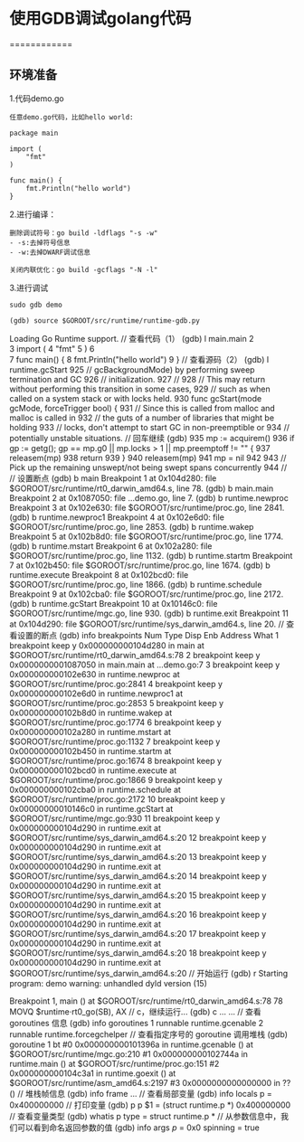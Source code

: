 # 使用GDB调试golang代码
============

环境准备
---------------

1.代码demo.go

    任意demo.go代码，比如hello world:

    package main

	import (
        "fmt"
	)

	func main() {
        fmt.Println("hello world")
	}

2.进行编译：

    删除调试符号：go build -ldflags "-s -w"
    - -s:去掉符号信息
    - -w:去掉DWARF调试信息

    关闭内联优化：go build -gcflags "-N -l"

3.进行调试

	sudo gdb demo

	(gdb) source $GOROOT/src/runtime/runtime-gdb.py
Loading Go Runtime support.
// 查看代码（1）
(gdb) l main.main
2	
3	import (
4		"fmt"
5	)
6	
7	func main() {
8		fmt.Println("hello world")
9	}
// 查看源码（2）
(gdb) l runtime.gcStart
925	// gcBackgroundMode) by performing sweep termination and GC
926	// initialization.
927	//
928	// This may return without performing this transition in some cases,
929	// such as when called on a system stack or with locks held.
930	func gcStart(mode gcMode, forceTrigger bool) {
931		// Since this is called from malloc and malloc is called in
932		// the guts of a number of libraries that might be holding
933		// locks, don't attempt to start GC in non-preemptible or
934		// potentially unstable situations.
// 回车继续
(gdb) 
935		mp := acquirem()
936		if gp := getg(); gp == mp.g0 || mp.locks > 1 || mp.preemptoff != "" {
937			releasem(mp)
938			return
939		}
940		releasem(mp)
941		mp = nil
942	
943		// Pick up the remaining unswept/not being swept spans concurrently
944		//
// 设置断点
(gdb) b main
Breakpoint 1 at 0x104d280: file $GOROOT/src/runtime/rt0_darwin_amd64.s, line 78.
(gdb) b main.main
Breakpoint 2 at 0x1087050: file ...demo.go, line 7.
(gdb) b runtime.newproc
Breakpoint 3 at 0x102e630: file $GOROOT/src/runtime/proc.go, line 2841.
(gdb) b runtime.newproc1
Breakpoint 4 at 0x102e6d0: file $GOROOT/src/runtime/proc.go, line 2853.
(gdb) b runtime.wakep
Breakpoint 5 at 0x102b8d0: file $GOROOT/src/runtime/proc.go, line 1774.
(gdb) b runtime.mstart
Breakpoint 6 at 0x102a280: file $GOROOT/src/runtime/proc.go, line 1132.
(gdb) b runtime.startm
Breakpoint 7 at 0x102b450: file $GOROOT/src/runtime/proc.go, line 1674.
(gdb) b runtime.execute
Breakpoint 8 at 0x102bcd0: file $GOROOT/src/runtime/proc.go, line 1866.
(gdb) b runtime.schedule
Breakpoint 9 at 0x102cba0: file $GOROOT/src/runtime/proc.go, line 2172.
(gdb) b runtime.gcStart
Breakpoint 10 at 0x10146c0: file $GOROOT/src/runtime/mgc.go, line 930.
(gdb) b runtime.exit
Breakpoint 11 at 0x104d290: file $GOROOT/src/runtime/sys_darwin_amd64.s, line 20.
// 查看设置的断点
(gdb) info breakpoints
Num     Type           Disp Enb Address            What
1       breakpoint     keep y   0x000000000104d280 in main at $GOROOT/src/runtime/rt0_darwin_amd64.s:78
2       breakpoint     keep y   0x0000000001087050 in main.main at ...demo.go:7
3       breakpoint     keep y   0x000000000102e630 in runtime.newproc at $GOROOT/src/runtime/proc.go:2841
4       breakpoint     keep y   0x000000000102e6d0 in runtime.newproc1 at $GOROOT/src/runtime/proc.go:2853
5       breakpoint     keep y   0x000000000102b8d0 in runtime.wakep at $GOROOT/src/runtime/proc.go:1774
6       breakpoint     keep y   0x000000000102a280 in runtime.mstart at $GOROOT/src/runtime/proc.go:1132
7       breakpoint     keep y   0x000000000102b450 in runtime.startm at $GOROOT/src/runtime/proc.go:1674
8       breakpoint     keep y   0x000000000102bcd0 in runtime.execute at $GOROOT/src/runtime/proc.go:1866
9       breakpoint     keep y   0x000000000102cba0 in runtime.schedule at $GOROOT/src/runtime/proc.go:2172
10      breakpoint     keep y   0x00000000010146c0 in runtime.gcStart at $GOROOT/src/runtime/mgc.go:930
11      breakpoint     keep y   0x000000000104d290 in runtime.exit at $GOROOT/src/runtime/sys_darwin_amd64.s:20
12      breakpoint     keep y   0x000000000104d290 in runtime.exit at $GOROOT/src/runtime/sys_darwin_amd64.s:20
13      breakpoint     keep y   0x000000000104d290 in runtime.exit at $GOROOT/src/runtime/sys_darwin_amd64.s:20
14      breakpoint     keep y   0x000000000104d290 in runtime.exit at $GOROOT/src/runtime/sys_darwin_amd64.s:20
15      breakpoint     keep y   0x000000000104d290 in runtime.exit at $GOROOT/src/runtime/sys_darwin_amd64.s:20
16      breakpoint     keep y   0x000000000104d290 in runtime.exit at $GOROOT/src/runtime/sys_darwin_amd64.s:20
17      breakpoint     keep y   0x000000000104d290 in runtime.exit at $GOROOT/src/runtime/sys_darwin_amd64.s:20
18      breakpoint     keep y   0x000000000104d290 in runtime.exit at $GOROOT/src/runtime/sys_darwin_amd64.s:20
// 开始运行
(gdb) r
Starting program: demo 
warning: unhandled dyld version (15)

Breakpoint 1, main () at $GOROOT/src/runtime/rt0_darwin_amd64.s:78
78		MOVQ	$runtime·rt0_go(SB), AX
// c，继续运行...
(gdb) c
...
...
// 查看 goroutines 信息
(gdb) info goroutines
  1 runnable runtime.gcenable
  2 runnable runtime.forcegchelper
// 查看指定序号的 goroutine 调用堆栈
(gdb) goroutine 1 bt
#0  0x000000000101396a in runtime.gcenable () at $GOROOT/src/runtime/mgc.go:210
#1  0x000000000102744a in runtime.main () at $GOROOT/src/runtime/proc.go:151
#2  0x000000000104c3a1 in runtime.goexit () at $GOROOT/src/runtime/asm_amd64.s:2197
#3  0x0000000000000000 in ?? ()
// 堆栈帧信息
(gdb) info frame
...
// 查看局部变量
(gdb) info locals
p = 0x400000000
// 打印变量
(gdb) p p
$1 = (struct runtime.p *) 0x400000000
// 查看变量类型
(gdb) whatis p
type = struct runtime.p *
// 从参数信息中，我们可以看到命名返回参数的值
(gdb) info args
_p_ = 0x0
spinning = true



